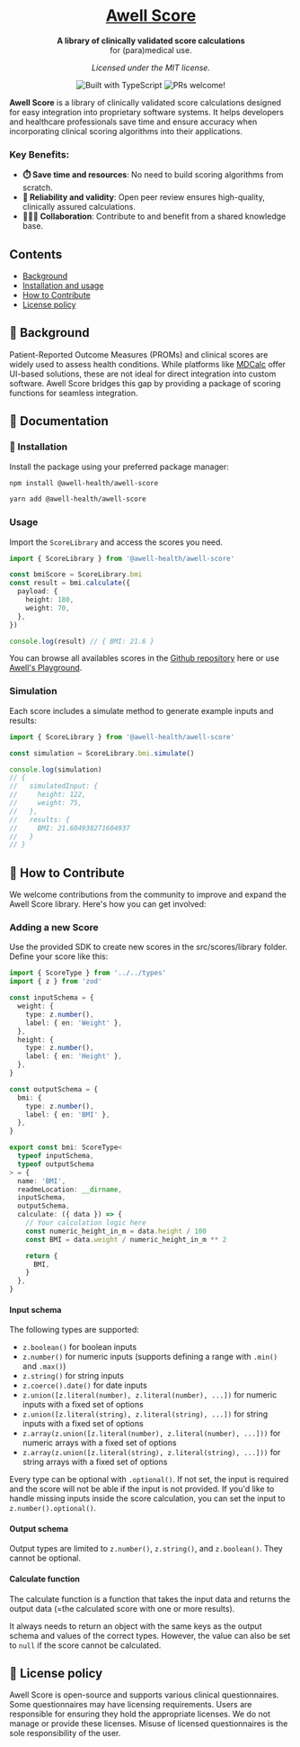 <h1 align="center">
  <a href="https://developers.awellhealth.com/awell-score/">
    Awell Score
  </a>
</h1>

<p align="center">
  <strong>A library of clinically validated score calculations</strong><br>
  for (para)medical use.
</p>

<p align="center">
  <i>Licensed under the MIT license.</i>
</p>

<p align="center">
    <img src="https://badgen.net/badge/-/TypeScript?icon=typescript&label&labelColor=blue&color=555555" alt="Built with TypeScript" />
    <img src="https://img.shields.io/badge/PRs-welcome-brightgreen.svg" alt="PRs welcome!" />
</p>

**Awell Score** is a library of clinically validated score calculations designed for easy integration into proprietary software systems. It helps developers and healthcare professionals save time and ensure accuracy when incorporating clinical scoring algorithms into their applications.

### Key Benefits:

- **⏱️ Save time and resources**: No need to build scoring algorithms from scratch.
- **📏 Reliability and validity**: Open peer review ensures high-quality, clinically assured calculations.
- **🧑‍🤝‍🧑 Collaboration**: Contribute to and benefit from a shared knowledge base.

## Contents

- [Background](#-background)
- [Installation and usage](#-documentation)
- [How to Contribute](#-how-to-contribute)
- [License policy](#-license-policy)

## 📜 Background

Patient-Reported Outcome Measures (PROMs) and clinical scores are widely used to assess health conditions. While platforms like [MDCalc](https://www.mdcalc.com/) offer UI-based solutions, these are not ideal for direct integration into custom software. Awell Score bridges this gap by providing a package of scoring functions for seamless integration.

## 📖 Documentation

### 🎉 Installation

Install the package using your preferred package manager:

```bash
npm install @awell-health/awell-score
```

```bash
yarn add @awell-health/awell-score
```

### Usage

Import the `ScoreLibrary` and access the scores you need.

```typescript
import { ScoreLibrary } from '@awell-health/awell-score'

const bmiScore = ScoreLibrary.bmi
const result = bmi.calculate({
  payload: {
    height: 180,
    weight: 70,
  },
})

console.log(result) // { BMI: 21.6 }
```

You can browse all availables scores in the [Github repository](https://github.com/awell-health/awell-score/tree/main/src/scores) here or use [Awell's Playground](https://score.awellhealth.com).

### Simulation

Each score includes a simulate method to generate example inputs and results:

```typescript
import { ScoreLibrary } from '@awell-health/awell-score'

const simulation = ScoreLibrary.bmi.simulate()

console.log(simulation)
// {
//   simulatedInput: {
//     height: 122,
//     weight: 75,
//   },
//   results: {
//     BMI: 21.604938271604937
//   }
// }
```

## 👏 How to Contribute

We welcome contributions from the community to improve and expand the Awell Score library. Here's how you can get involved:

### Adding a new Score

Use the provided SDK to create new scores in the src/scores/library folder. Define your score like this:

```typescript
import { ScoreType } from '../../types'
import { z } from 'zod'

const inputSchema = {
  weight: {
    type: z.number(),
    label: { en: 'Weight' },
  },
  height: {
    type: z.number(),
    label: { en: 'Height' },
  },
}

const outputSchema = {
  bmi: {
    type: z.number(),
    label: { en: 'BMI' },
  },
}

export const bmi: ScoreType<
  typeof inputSchema,
  typeof outputSchema
> = {
  name: 'BMI',
  readmeLocation: __dirname,
  inputSchema,
  outputSchema,
  calculate: ({ data }) => {
    // Your calculation logic here
    const numeric_height_in_m = data.height / 100
    const BMI = data.weight / numeric_height_in_m ** 2

    return {
      BMI,
    }
  },
}
```

#### Input schema

The following types are supported:

- `z.boolean()` for boolean inputs
- `z.number()` for numeric inputs (supports defining a range with `.min()` and `.max()`)
- `z.string()` for string inputs
- `z.coerce().date()` for date inputs
- `z.union([z.literal(number), z.literal(number), ...])` for numeric inputs with a fixed set of options
- `z.union([z.literal(string), z.literal(string), ...])` for string inputs with a fixed set of options
- `z.array(z.union([z.literal(number), z.literal(number), ...]))` for numeric arrays with a fixed set of options
- `z.array(z.union([z.literal(string), z.literal(string), ...]))` for string arrays with a fixed set of options

Every type can be optional with `.optional()`. If not set, the input is required and the score will not be able if the input is not provided. If you'd like to handle missing inputs inside the score calculation, you can set the input to `z.number().optional()`.

#### Output schema

Output types are limited to `z.number()`, `z.string()`, and `z.boolean()`. They cannot be optional.

#### Calculate function

The calculate function is a function that takes the input data and returns the output data (=the calculated score with one or more results).

It always needs to return an object with the same keys as the output schema and values of the correct types. However, the value can also be set to `null` if the score cannot be calculated.

## 🪪 License policy

Awell Score is open-source and supports various clinical questionnaires. Some questionnaires may have licensing requirements. Users are responsible for ensuring they hold the appropriate licenses. We do not manage or provide these licenses. Misuse of licensed questionnaires is the sole responsibility of the user.
